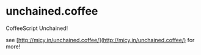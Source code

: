 unchained.coffee
================

CoffeeScript Unchained!

see [http://micy.in/unchained.coffee/](http://micy.in/unchained.coffee/) for more!